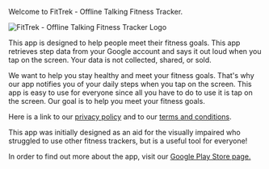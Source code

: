 Welcome to FitTrek - Offline Talking Fitness Tracker.

![FitTrek - Offline Talking Fitness Tracker Logo](https://github.com/gplay-ikstudios/gplay-ikstudios.github.io/blob/gh-pages/apps/fittrek/submitted_logo.png)

This app is designed to help people meet their fitness goals. This app retrieves step data from your Google account and says it out loud when you tap on the screen. Your data is not collected, shared, or sold.

We want to help you stay healthy and meet your fitness goals. That's why our app notifies you of your daily steps when you tap on the screen. This app is easy to use for everyone since all you have to do to use it is tap on the screen. Our goal is to help you meet your fitness goals.

Here is a link to our [privacy policy](https://github.com/gplay-ikstudios/gplay-ikstudios.github.io/blob/gh-pages/apps/fittrek/privacypolicy.md) and to our [terms and conditions](https://github.com/gplay-ikstudios/gplay-ikstudios.github.io/blob/gh-pages/apps/fittrek/termsandconditions.md).

This app was initially designed as an aid for the visually impaired who struggled to use other fitness trackers, but is a useful tool for everyone!

In order to find out more about the app, visit our [Google Play Store page.](https://play.google.com/store/apps/details?id=com.ikstudios)
